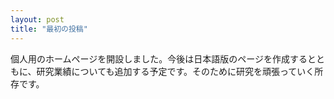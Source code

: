 ```yaml
---
layout: post
title: "最初の投稿"
---
```


個人用のホームページを開設しました。今後は日本語版のページを作成するとともに、研究業績についても追加する予定です。そのために研究を頑張っていく所存です。
